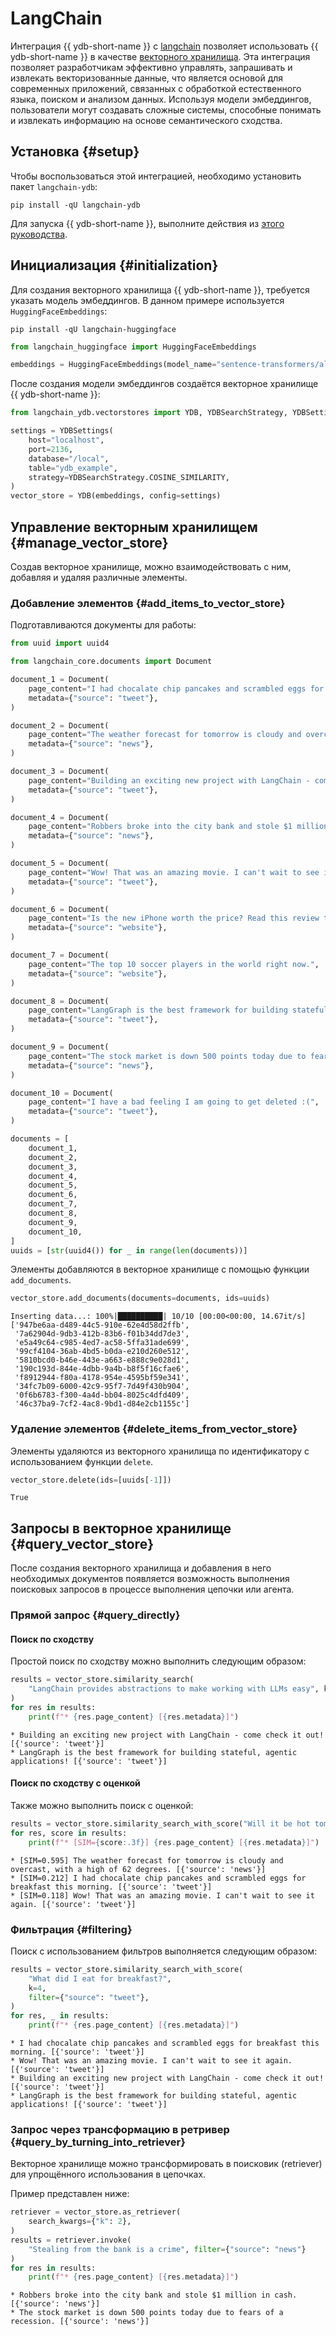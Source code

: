 # LangChain

Интеграция {{ ydb-short-name }} с [langchain](https://python.langchain.com/docs/introduction/) позволяет использовать {{ ydb-short-name }} в качестве [векторного хранилища](https://python.langchain.com/docs/concepts/vectorstores/).
Эта интеграция позволяет разработчикам эффективно управлять, запрашивать и извлекать векторизованные данные, что является основой для современных приложений, связанных с обработкой естественного языка, поиском и анализом данных. Используя модели эмбеддингов, пользователи могут создавать сложные системы, способные понимать и извлекать информацию на основе семантического сходства.

## Установка {#setup}

Чтобы воспользоваться этой интеграцией, необходимо установить пакет `langchain-ydb`:

```shell
pip install -qU langchain-ydb
```

Для запуска {{ ydb-short-name }}, выполните действия из [этого руководства](../../quickstart.md#install).

## Инициализация {#initialization}

Для создания векторного хранилища {{ ydb-short-name }}, требуется указать модель эмбеддингов. В данном примере используется `HuggingFaceEmbeddings`:

```shell
pip install -qU langchain-huggingface
```

```python
from langchain_huggingface import HuggingFaceEmbeddings

embeddings = HuggingFaceEmbeddings(model_name="sentence-transformers/all-mpnet-base-v2")
```

После создания модели эмбеддингов создаётся векторное хранилище {{ ydb-short-name }}:

```python
from langchain_ydb.vectorstores import YDB, YDBSearchStrategy, YDBSettings

settings = YDBSettings(
    host="localhost",
    port=2136,
    database="/local",
    table="ydb_example",
    strategy=YDBSearchStrategy.COSINE_SIMILARITY,
)
vector_store = YDB(embeddings, config=settings)
```

## Управление векторным хранилищем {#manage_vector_store}

Создав векторное хранилище, можно взаимодействовать с ним, добавляя и удаляя различные элементы.

### Добавление элементов {#add_items_to_vector_store}

Подготавливаются документы для работы:

```python
from uuid import uuid4

from langchain_core.documents import Document

document_1 = Document(
    page_content="I had chocalate chip pancakes and scrambled eggs for breakfast this morning.",
    metadata={"source": "tweet"},
)

document_2 = Document(
    page_content="The weather forecast for tomorrow is cloudy and overcast, with a high of 62 degrees.",
    metadata={"source": "news"},
)

document_3 = Document(
    page_content="Building an exciting new project with LangChain - come check it out!",
    metadata={"source": "tweet"},
)

document_4 = Document(
    page_content="Robbers broke into the city bank and stole $1 million in cash.",
    metadata={"source": "news"},
)

document_5 = Document(
    page_content="Wow! That was an amazing movie. I can't wait to see it again.",
    metadata={"source": "tweet"},
)

document_6 = Document(
    page_content="Is the new iPhone worth the price? Read this review to find out.",
    metadata={"source": "website"},
)

document_7 = Document(
    page_content="The top 10 soccer players in the world right now.",
    metadata={"source": "website"},
)

document_8 = Document(
    page_content="LangGraph is the best framework for building stateful, agentic applications!",
    metadata={"source": "tweet"},
)

document_9 = Document(
    page_content="The stock market is down 500 points today due to fears of a recession.",
    metadata={"source": "news"},
)

document_10 = Document(
    page_content="I have a bad feeling I am going to get deleted :(",
    metadata={"source": "tweet"},
)

documents = [
    document_1,
    document_2,
    document_3,
    document_4,
    document_5,
    document_6,
    document_7,
    document_8,
    document_9,
    document_10,
]
uuids = [str(uuid4()) for _ in range(len(documents))]
```

Элементы добавляются в векторное хранилище с помощью функции `add_documents`.

```python
vector_store.add_documents(documents=documents, ids=uuids)
```

```shell
Inserting data...: 100%|██████████| 10/10 [00:00<00:00, 14.67it/s]
['947be6aa-d489-44c5-910e-62e4d58d2ffb',
 '7a62904d-9db3-412b-83b6-f01b34dd7de3',
 'e5a49c64-c985-4ed7-ac58-5ffa31ade699',
 '99cf4104-36ab-4bd5-b0da-e210d260e512',
 '5810bcd0-b46e-443e-a663-e888c9e028d1',
 '190c193d-844e-4dbb-9a4b-b8f5f16cfae6',
 'f8912944-f80a-4178-954e-4595bf59e341',
 '34fc7b09-6000-42c9-95f7-7d49f430b904',
 '0f6b6783-f300-4a4d-bb04-8025c4dfd409',
 '46c37ba9-7cf2-4ac8-9bd1-d84e2cb1155c']
```

### Удаление элементов {#delete_items_from_vector_store}

Элементы удаляются из векторного хранилища по идентификатору с использованием функции `delete`.

```python
vector_store.delete(ids=[uuids[-1]])
```

```shell
True
```

## Запросы в векторное хранилище {#query_vector_store}

После создания векторного хранилища и добавления в него необходимых документов появляется возможность выполнения поисковых запросов в процессе выполнения цепочки или агента.

### Прямой запрос {#query_directly}

#### Поиск по сходству

Простой поиск по сходству можно выполнить следующим образом:

```python
results = vector_store.similarity_search(
    "LangChain provides abstractions to make working with LLMs easy", k=2
)
for res in results:
    print(f"* {res.page_content} [{res.metadata}]")
```

```shell
* Building an exciting new project with LangChain - come check it out! [{'source': 'tweet'}]
* LangGraph is the best framework for building stateful, agentic applications! [{'source': 'tweet'}]
```

#### Поиск по сходству с оценкой

Также можно выполнить поиск с оценкой:

```python
results = vector_store.similarity_search_with_score("Will it be hot tomorrow?", k=3)
for res, score in results:
    print(f"* [SIM={score:.3f}] {res.page_content} [{res.metadata}]")
```

```shell
* [SIM=0.595] The weather forecast for tomorrow is cloudy and overcast, with a high of 62 degrees. [{'source': 'news'}]
* [SIM=0.212] I had chocalate chip pancakes and scrambled eggs for breakfast this morning. [{'source': 'tweet'}]
* [SIM=0.118] Wow! That was an amazing movie. I can't wait to see it again. [{'source': 'tweet'}]
```

### Фильтрация {#filtering}

Поиск с использованием фильтров выполняется следующим образом:

```python
results = vector_store.similarity_search_with_score(
    "What did I eat for breakfast?",
    k=4,
    filter={"source": "tweet"},
)
for res, _ in results:
    print(f"* {res.page_content} [{res.metadata}]")
```

```shell
* I had chocalate chip pancakes and scrambled eggs for breakfast this morning. [{'source': 'tweet'}]
* Wow! That was an amazing movie. I can't wait to see it again. [{'source': 'tweet'}]
* Building an exciting new project with LangChain - come check it out! [{'source': 'tweet'}]
* LangGraph is the best framework for building stateful, agentic applications! [{'source': 'tweet'}]
```


### Запрос через трансформацию в ретривер {#query_by_turning_into_retriever}

Векторное хранилище можно трансформировать в поисковик (retriever) для упрощённого использования в цепочках.

Пример представлен ниже:

```python
retriever = vector_store.as_retriever(
    search_kwargs={"k": 2},
)
results = retriever.invoke(
    "Stealing from the bank is a crime", filter={"source": "news"}
)
for res in results:
    print(f"* {res.page_content} [{res.metadata}]")
```

```shell
* Robbers broke into the city bank and stole $1 million in cash. [{'source': 'news'}]
* The stock market is down 500 points today due to fears of a recession. [{'source': 'news'}]
```
